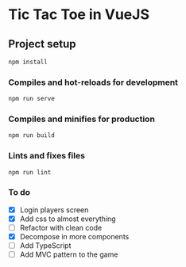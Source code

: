 # Tic Tac Toe in VueJS

## Project setup
```bash
npm install
```

### Compiles and hot-reloads for development
```bash
npm run serve
```

### Compiles and minifies for production
```bash
npm run build
```

### Lints and fixes files
```bash
npm run lint
```

### To do
- [x] Login players screen
- [x] Add css to almost everything
- [ ] Refactor with clean code
- [x] Decompose in more components
- [ ] Add TypeScript
- [ ] Add MVC pattern to the game
